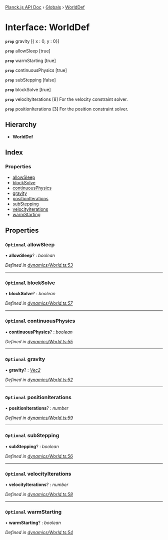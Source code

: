 [Planck.js API Doc](../README.md) › [Globals](../globals.md) › [WorldDef](worlddef.md)

# Interface: WorldDef

**`prop`** gravity [{ x : 0, y : 0}]

**`prop`** allowSleep [true]

**`prop`** warmStarting [true]

**`prop`** continuousPhysics [true]

**`prop`** subStepping [false]

**`prop`** blockSolve [true]

**`prop`** velocityIterations [8] For the velocity constraint solver.

**`prop`** positionIterations [3] For the position constraint solver.

## Hierarchy

* **WorldDef**

## Index

### Properties

* [allowSleep](worlddef.md#optional-allowsleep)
* [blockSolve](worlddef.md#optional-blocksolve)
* [continuousPhysics](worlddef.md#optional-continuousphysics)
* [gravity](worlddef.md#optional-gravity)
* [positionIterations](worlddef.md#optional-positioniterations)
* [subStepping](worlddef.md#optional-substepping)
* [velocityIterations](worlddef.md#optional-velocityiterations)
* [warmStarting](worlddef.md#optional-warmstarting)

## Properties

### `Optional` allowSleep

• **allowSleep**? : *boolean*

*Defined in [dynamics/World.ts:53](https://github.com/shakiba/planck.js/blob/1bc1208/src/dynamics/World.ts#L53)*

___

### `Optional` blockSolve

• **blockSolve**? : *boolean*

*Defined in [dynamics/World.ts:57](https://github.com/shakiba/planck.js/blob/1bc1208/src/dynamics/World.ts#L57)*

___

### `Optional` continuousPhysics

• **continuousPhysics**? : *boolean*

*Defined in [dynamics/World.ts:55](https://github.com/shakiba/planck.js/blob/1bc1208/src/dynamics/World.ts#L55)*

___

### `Optional` gravity

• **gravity**? : *[Vec2](../classes/vec2.md)*

*Defined in [dynamics/World.ts:52](https://github.com/shakiba/planck.js/blob/1bc1208/src/dynamics/World.ts#L52)*

___

### `Optional` positionIterations

• **positionIterations**? : *number*

*Defined in [dynamics/World.ts:59](https://github.com/shakiba/planck.js/blob/1bc1208/src/dynamics/World.ts#L59)*

___

### `Optional` subStepping

• **subStepping**? : *boolean*

*Defined in [dynamics/World.ts:56](https://github.com/shakiba/planck.js/blob/1bc1208/src/dynamics/World.ts#L56)*

___

### `Optional` velocityIterations

• **velocityIterations**? : *number*

*Defined in [dynamics/World.ts:58](https://github.com/shakiba/planck.js/blob/1bc1208/src/dynamics/World.ts#L58)*

___

### `Optional` warmStarting

• **warmStarting**? : *boolean*

*Defined in [dynamics/World.ts:54](https://github.com/shakiba/planck.js/blob/1bc1208/src/dynamics/World.ts#L54)*
